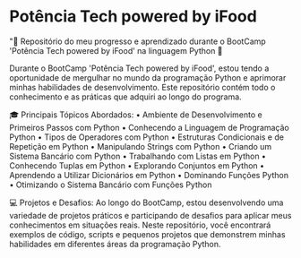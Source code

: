 # Potência Tech powered by iFood
"🚀 Repositório do meu progresso e aprendizado durante o BootCamp 'Potência Tech powered by iFood' na linguagem Python 🐍
 
 Durante o BootCamp 'Potência Tech powered by iFood', estou tendo a oportunidade de mergulhar no mundo da programação Python e aprimorar minhas habilidades de desenvolvimento. Este repositório contém todo o conhecimento e as práticas que adquiri ao longo do programa.

 🎓 Principais Tópicos Abordados:
• Ambiente de Desenvolvimento e Primeiros Passos com Python
• Conhecendo a Linguagem de Programação Python
• Tipos de Operadores com Python
• Estruturas Condicionais e de Repetição em Python
• Manipulando Strings com Python
• Criando um Sistema Bancário com Python
• Trabalhando com Listas em Python
• Conhecendo Tuplas em Python
• Explorando Conjuntos em Python
• Aprendendo a Utilizar Dicionários em Python
• Dominando Funções Python
• Otimizando o Sistema Bancário com Funções Python

💻 Projetos e Desafios:
Ao longo do BootCamp, estou desenvolvendo uma variedade de projetos práticos e participando de desafios para aplicar meus conhecimentos em situações reais. Neste repositório, você encontrará exemplos de código, scripts e pequenos projetos que demonstrem minhas habilidades em diferentes áreas da programação Python.

